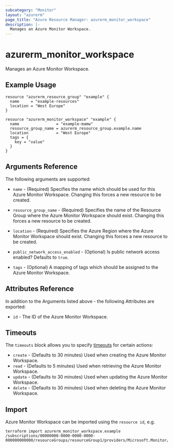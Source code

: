```yaml
---
subcategory: "Monitor"
layout: "azurerm"
page_title: "Azure Resource Manager: azurerm_monitor_workspace"
description: |-
  Manages an Azure Monitor Workspace.
---
```


# azurerm_monitor_workspace

Manages an Azure Monitor Workspace.

## Example Usage

```hcl
resource "azurerm_resource_group" "example" {
  name     = "example-resources"
  location = "West Europe"
}

resource "azurerm_monitor_workspace" "example" {
  name                = "example-mamw"
  resource_group_name = azurerm_resource_group.example.name
  location            = "West Europe"
  tags = {
    key = "value"
  }
}
```

## Arguments Reference

The following arguments are supported:

* `name` - (Required) Specifies the name which should be used for this Azure Monitor Workspace. Changing this forces a new resource to be created.

* `resource_group_name` - (Required) Specifies the name of the Resource Group where the Azure Monitor Workspace should exist. Changing this forces a new resource to be created.

* `location` - (Required) Specifies the Azure Region where the Azure Monitor Workspace should exist. Changing this forces a new resource to be created.

* `public_network_access_enabled` - (Optional) Is public network access enabled? Defaults to `true`.

* `tags` - (Optional) A mapping of tags which should be assigned to the Azure Monitor Workspace.

## Attributes Reference

In addition to the Arguments listed above - the following Attributes are exported:

* `id` - The ID of the Azure Monitor Workspace.

## Timeouts

The `timeouts` block allows you to specify [timeouts](https://www.terraform.io/docs/configuration/resources.html#timeouts) for certain actions:

* `create` - (Defaults to 30 minutes) Used when creating the Azure Monitor Workspace.
* `read` - (Defaults to 5 minutes) Used when retrieving the Azure Monitor Workspace.
* `update` - (Defaults to 30 minutes) Used when updating the Azure Monitor Workspace.
* `delete` - (Defaults to 30 minutes) Used when deleting the Azure Monitor Workspace.

## Import

Azure Monitor Workspace can be imported using the `resource id`, e.g.

```shell
terraform import azurerm_monitor_workspace.example /subscriptions/00000000-0000-0000-0000-000000000000/resourceGroups/resourceGroup1/providers/Microsoft.Monitor/accounts/azureMonitorWorkspace1
```
